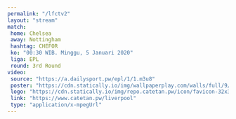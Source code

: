 ```yaml
---
permalink: "/lfctv2"
layout: "stream"
match:
 home: Chelsea
 away: Nottingham
 hashtag: CHEFOR
 ko: "00:30 WIB. Minggu, 5 Januari 2020"
 liga: EPL
 round: 3rd Round
video:
 source: "https://a.dailysport.pw/epl/1/1.m3u8"
 poster: "https://cdn.statically.io/img/wallpaperplay.com/walls/full/9/f/e/324276.jpg?w=720&quality=60&format=webp"
 logo: "https://cdn.statically.io/img/repo.catetan.pw/icon/favicon-32x32.png"
 link: "https://www.catetan.pw/liverpool"
 type: "application/x-mpegUrl"
---
```

